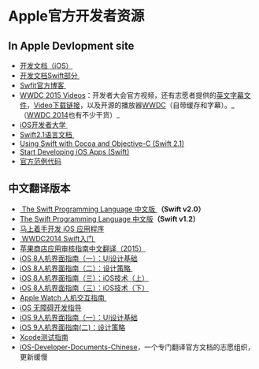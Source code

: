 # Apple官方开发者资源

## In Apple Devlopment site
- [开发文档（iOS）][1]
- [开发文档Swift部分 ][2]
- [Swfit官方博客 ][3]
- [WWDC 2015 Videos][4]：开发者大会官方视频，还有志愿者提供的[英文字幕文件][5]，[Video下载链接][6]，以及开源的播放器[WWDC][7]（自带缓存和字幕）。\_（[WWDC 2014][8]也有不少干货）\_
- [iOS开发者大学 ][9]
- [Swift2.1语言文档 ][10]
- [Using Swift with Cocoa and Objective-C (Swift 2.1)][11]
- [Start Developing iOS Apps (Swift)][12]
- [官方范例代码][13]　

## 中文翻译版本
- [ The Swift Programming Language 中文版 ][14]**（Swift v2.0）**
- [The Swift Programming Language 中文版][15]**（Swift v1.2）**
- [马上着手开发 iOS 应用程序][16]
- [ WWDC2014 Swift入门 ][17]
- [苹果商店应用审核指南中文翻译（2015）][18]
- [iOS 8人机界面指南（一）：UI设计基础][19]
- [iOS 8人机界面指南（二）：设计策略 ][20]
- [iOS 8人机界面指南（三）：iOS技术（上）][21]
- [iOS 8人机界面指南（三）：iOS技术（下）][22]
- [Apple Watch 人机交互指南 ][23]
- [iOS 无障碍开发指导][24]
- [iOS 9人机界面指南（一）：UI设计基础][25]
- [iOS 9人机界面指南(二)：设计策略][26]
- [Xcode测试指南][27]
- [iOS-Developer-Documents-Chinese][28]，一个专门翻译官方文档的志愿组织，更新缓慢

[1]:	https://developer.apple.com/library/ios/navigation/
[2]:	https://developer.apple.com/library/prerelease/ios/navigation/#section=Topics&topic=Swift
[3]:	https://developer.apple.com/swift/blog/
[4]:	https://developer.apple.com/videos/wwdc2015/
[5]:	https://github.com/qiaoxueshi/WWDC_2015_Video_Subtitle
[6]:	https://github.com/6david9/WWDC2015
[7]:	https://github.com/insidegui/WWDC "WWDC"
[8]:	https://developer.apple.com/videos/wwdc2014/
[9]:	https://developer.apple.com/programs/ios/university/
[10]:	https://developer.apple.com/library/prerelease/ios/documentation/Swift/Conceptual/Swift_Programming_Language/index.html#//apple_ref/doc/uid/TP40014097
[11]:	https://developer.apple.com/library/prerelease/ios/documentation/Swift/Conceptual/BuildingCocoaApps/index.html#//apple_ref/doc/uid/TP40014216
[12]:	https://developer.apple.com/library/prerelease/ios/referencelibrary/GettingStarted/DevelopiOSAppsSwift/index.html#//apple_ref/doc/uid/TP40015214
[13]:	https://developer.apple.com/library/ios/navigation/#section=Resource%20Types&topic=Sample%20Code
[14]:	http://wiki.jikexueyuan.com/project/swift/
[15]:	https://siemenliu.gitbooks.io/the-swift-programming-language-in-chinese/content/src/chapter1/01_About_Swift.html
[16]:	http://wiki.jikexueyuan.com/project/ios-developer-library/
[17]:	http://v.youku.com/v_show/id_XNzI1MTQ5NzYw.html
[18]:	http://www.asotops.com/article-8-1.html
[19]:	http://isux.tencent.com/ios8-human-interface-guidelines.html
[20]:	http://isux.tencent.com/ios8-human-interface-guidelines-design-strategies.html
[21]:	http://isux.tencent.com/ios8-human-interface-guidelines-technology-html.html
[22]:	http://isux.tencent.com/ios8-human-interface-guidelines-technology.html
[23]:	http://wiki.jikexueyuan.com/project/apple-watch-human-interface-guidelines/
[24]:	https://numbbbbb.gitbooks.io/ios-accessibility-programming-guide-in-chinese/content/
[25]:	http://isux.tencent.com/ios9-guideline-ch1.html
[26]:	http://isux.tencent.com/ios9-guideline-ch2.html "[ISUX译]iOS 9人机界面指南(二)：设计策略"
[27]:	https://github.com/CocoaChinaTranslationTeam/TestingWithXcodeDocsCN
[28]:	https://github.com/iOS-Developer-Documents-Chinese/iOS-Developer-Documents-Chinese